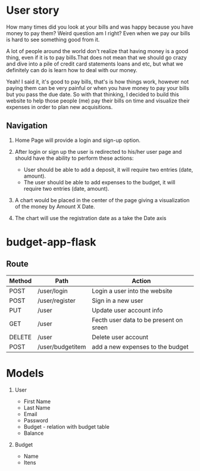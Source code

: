 
# User story
How many times did you look at your bills and was happy because you have money to pay them? Weird question am I right? Even when we pay our bills 
is hard to see something good from it.

A lot of people around the world don't realize that having money is a good thing, even if it is to pay bills.That does not mean that we should go crazy and dive into a pile of credit card statements loans and etc, but what we definitely can do is learn how to deal with our money.

Yeah! I said it, it's good to pay bills, that's is how things work, however not paying them can be very painful or when you have money to pay your bills but you pass the due date. So with that thinking, I decided to build this website to help those people (me) pay their bills on time and visualize their expenses in order to plan new acquisitions.

## Navigation
1. Home Page will provide a login and sign-up option.

2. After login or sign up the user is redirected to his/her user page and should have the ability to perform these actions:
   * User should be able to add a deposit, it will require two entries (date, amount).
   * The user should be able to add expenses to the budget, it will require two entries (date, amount).

3. A chart would be placed in the center of the page giving a visualization of the money by Amount X Date.

4. The chart will use the registration date as a take the Date axis



# budget-app-flask

## Route

| Method | Path | Action|
|--------|------|-------|
| POST | /user/login | Login a user into the website |
| POST | /user/register | Sign in a new user |
| PUT | /user | Update user account info |
| GET | /user | Fecth user data to be present on sreen |
| DELETE | /user | Delete user account |
| POST | /user/budgetitem | add a new expenses to the budget |




# Models

1. User
    * First Name
    * Last Name
    * Email
    * Password
    * Budget - relation with budget table
    * Balance

2. Budget
    * Name
    * Itens
    
